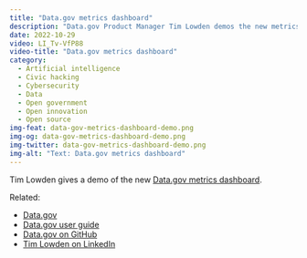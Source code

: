 ```yaml
---
title: "Data.gov metrics dashboard"
description: "Data.gov Product Manager Tim Lowden demos the new metrics dashboard."
date: 2022-10-29
video: LI_Tv-VfP88
video-title: "Data.gov metrics dashboard"
category:
  - Artificial intelligence
  - Civic hacking
  - Cybersecurity
  - Data
  - Open government
  - Open innovation
  - Open source
img-feat: data-gov-metrics-dashboard-demo.png
img-og: data-gov-metrics-dashboard-demo.png
img-twitter: data-gov-metrics-dashboard-demo.png
img-alt: "Text: Data.gov metrics dashboard"
---
```


Tim Lowden gives a demo of the new [Data.gov metrics dashboard](https://data.gov/metrics/).

Related:

- [Data.gov](https://data.gov)
- [Data.gov user guide](https://data.gov/user-guide/)
- [Data.gov on GitHub](https://github.com/GSA/data.gov)
- [Tim Lowden on LinkedIn](https://www.linkedin.com/in/tim-lowden-16b3ab35/)